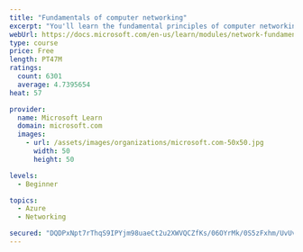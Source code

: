 ```yaml
---
title: "Fundamentals of computer networking"
excerpt: "You'll learn the fundamental principles of computer networking to prepare you for the Azure admin and developer learning paths."
webUrl: https://docs.microsoft.com/en-us/learn/modules/network-fundamentals/
type: course
price: Free
length: PT47M
ratings:
  count: 6301
  average: 4.7395654
heat: 57

provider:
  name: Microsoft Learn
  domain: microsoft.com
  images:
    - url: /assets/images/organizations/microsoft.com-50x50.jpg
      width: 50
      height: 50

levels:
  - Beginner

topics:
  - Azure
  - Networking

secured: "DQDPxNpt7rThqS9IPYjm98uaeCt2u2XWVQCZfKs/06OYrMk/0S5zFxhm/UvUvNeWqabUrrhaoY9fnA6W/tFg3jOrqLR9TSEVUgmOS8z7ezpqW9NGD/2nfJFPHQe+HcKJ1UaXcAbKo24/wfidfk/oG2MXl3GlCQq+MI48Rd4ASPDhJNBLAsDKFzSelTsp+SNa5FhUDX94meWCFNnNqOZMsmJo9vfuAZVpW9rMW6U2I3JlyLYzAcjC9kfnzpOgDpLHB+V4sNUNK6hdcGbhJ4MNTbEKXs60qwpHOC5TJqI+IeSAfKnFyWXSie052m+8ie+mpSPUn72I8K4DN/6ArQdvNhRi/zhGbBj1/jW6WP+xtynI8AIEuRvqgqcT3M3tLaY0Bnz0WCSA2iaSZpLySO1yatrloxH6mDtvPSFRgnwF1FU=;5jcjwWcRoMLcfHB6FQ48QQ=="
---
```


